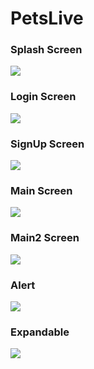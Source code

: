 # PetsLive
### Splash Screen
![](img/splash.JPG)
### Login Screen
![](img/login.JPG)
### SignUp Screen
 ![](img/signup.JPG)  
### Main Screen
 ![](img/main.JPG)  
### Main2 Screen
  ![](img/main2.JPG)
### Alert
![](img/alert.png)
### Expandable
![](img/expandable.png)